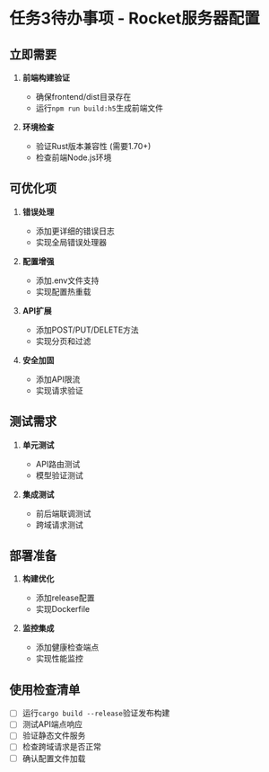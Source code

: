 # 任务3待办事项 - Rocket服务器配置

## 立即需要
1. **前端构建验证**
   - 确保frontend/dist目录存在
   - 运行`npm run build:h5`生成前端文件

2. **环境检查**
   - 验证Rust版本兼容性 (需要1.70+)
   - 检查前端Node.js环境

## 可优化项
1. **错误处理**
   - 添加更详细的错误日志
   - 实现全局错误处理器

2. **配置增强**
   - 添加.env文件支持
   - 实现配置热重载

3. **API扩展**
   - 添加POST/PUT/DELETE方法
   - 实现分页和过滤

4. **安全加固**
   - 添加API限流
   - 实现请求验证

## 测试需求
1. **单元测试**
   - API路由测试
   - 模型验证测试

2. **集成测试**
   - 前后端联调测试
   - 跨域请求测试

## 部署准备
1. **构建优化**
   - 添加release配置
   - 实现Dockerfile

2. **监控集成**
   - 添加健康检查端点
   - 实现性能监控

## 使用检查清单
- [ ] 运行`cargo build --release`验证发布构建
- [ ] 测试API端点响应
- [ ] 验证静态文件服务
- [ ] 检查跨域请求是否正常
- [ ] 确认配置文件加载